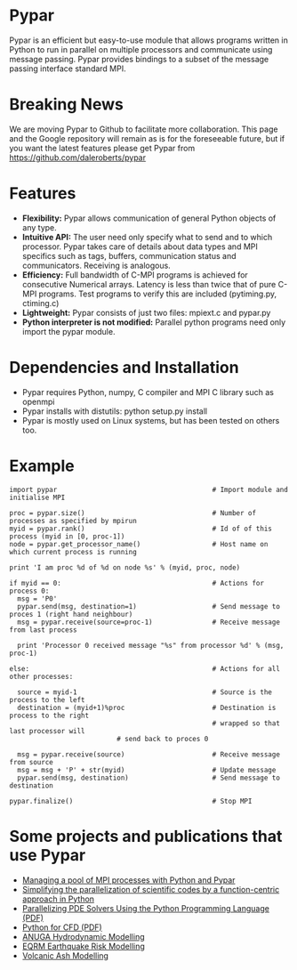 # Pypar #
Pypar is an efficient but easy-to-use module that allows programs written in Python to run in parallel on multiple processors and communicate using message passing. Pypar provides bindings to a subset of the message passing interface standard MPI.

# Breaking News #
We are moving Pypar to Github to facilitate more collaboration. This page and the Google repository will remain as is for the foreseeable future, but if you want the latest features please get Pypar from https://github.com/daleroberts/pypar

# Features #
  * **Flexibility:** Pypar allows communication of general Python objects of any type.
  * **Intuitive API:** The user need only specify what to send and to which processor. Pypar takes care of details about data types and MPI specifics such as tags, buffers, communication status and communicators. Receiving is analogous.
  * **Efficiency:** Full bandwidth of C-MPI programs is achieved for consecutive Numerical arrays. Latency is less than twice that of pure C-MPI programs. Test programs to verify this are included (pytiming.py, ctiming.c)
  * **Lightweight:** Pypar consists of just two files: mpiext.c and pypar.py
  * **Python interpreter is not modified:** Parallel python programs need only import the pypar module.

# Dependencies and Installation #
  * Pypar requires Python, numpy, C compiler and MPI C library such as openmpi
  * Pypar installs with distutils: python setup.py install
  * Pypar is mostly used on Linux systems, but has been tested on others too.

# Example #
```
import pypar                                       # Import module and initialise MPI 

proc = pypar.size()                                # Number of processes as specified by mpirun
myid = pypar.rank()                                # Id of of this process (myid in [0, proc-1]) 
node = pypar.get_processor_name()                  # Host name on which current process is running

print 'I am proc %d of %d on node %s' % (myid, proc, node)

if myid == 0:                                      # Actions for process 0:
  msg = 'P0'  
  pypar.send(msg, destination=1)                   # Send message to proces 1 (right hand neighbour)
  msg = pypar.receive(source=proc-1)               # Receive message from last process
      
  print 'Processor 0 received message "%s" from processor %d' % (msg, proc-1)

else:                                              # Actions for all other processes:

  source = myid-1                                  # Source is the process to the left
  destination = (myid+1)%proc                      # Destination is process to the right
                                                   # wrapped so that last processor will 
						   # send back to proces 0  
  
  msg = pypar.receive(source)                      # Receive message from source 
  msg = msg + 'P' + str(myid)                      # Update message     
  pypar.send(msg, destination)                     # Send message to destination   

pypar.finalize()                                   # Stop MPI 
```

# Some projects and publications that use Pypar #

  * [Managing a pool of MPI processes with Python and Pypar](http://www.shocksolution.com/2010/04/17/managing-a-pool-of-mpi-processes-with-python-and-pypar)
  * [Simplifying the parallelization of scientific codes by a function-centric approach in Python](http://iopscience.iop.org/1749-4699/3/1/015003/fulltext)
  * [Parallelizing PDE Solvers Using the Python Programming Language (PDF)](http://www.google.com.au/url?sa=t&source=web&cd=3&sqi=2&ved=0CCIQFjAC&url=http%3A%2F%2Fheim.ifi.uio.no%2F~xingca%2FDR%2FCai_Ref18.pdf&rct=j&q=PDE%20Solvers%20pypar&ei=g1LyTOSBIYP2vwPX8bTXDQ&usg=AFQjCNFeVRgL9GkeYTyNv2J9jpHchLmFQA&sig2=fwPP9sBR8ANiQcq1yhIyTw&cad=rja)
  * [Python for CFD (PDF)](http://www.google.com.au/url?sa=t&source=web&cd=17&ved=0CD4QFjAGOAo&url=http%3A%2F%2Fwww.aero.iitb.ac.in%2F~prabhu%2Fresearch%2Fpapers%2Fpr_scipy04.pdf&rct=j&q=Prabhu%20Ramachandran%20pypar&ei=6lTyTJ7nEoj2vwO7xemWDg&usg=AFQjCNEwqG62zc6GFV1Kq2Oz1Y65DZ4B4Q&sig2=oFA6SeUwca_I_DNyw3w68g&cad=rja)
  * [ANUGA Hydrodynamic Modelling](https://datamining.anu.edu.au/anuga)
  * [EQRM Earthquake Risk Modelling](http://sourceforge.net/projects/eqrm)
  * [Volcanic Ash Modelling](http://www.aifdr.org/projects/aim)